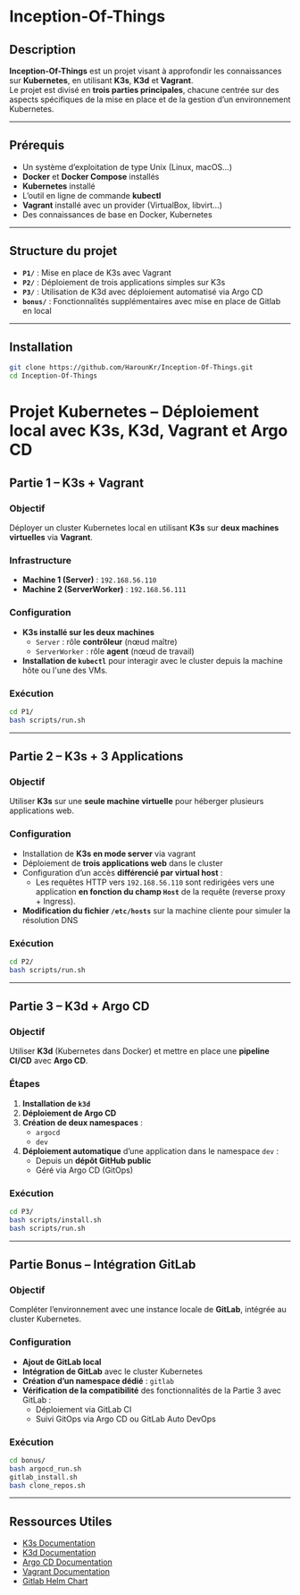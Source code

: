 # Inception-Of-Things

## Description

**Inception-Of-Things** est un projet visant à approfondir les connaissances sur **Kubernetes**, en utilisant **K3s**, **K3d** et **Vagrant**.  
Le projet est divisé en **trois parties principales**, chacune centrée sur des aspects spécifiques de la mise en place et de la gestion d’un environnement Kubernetes.

---

## Prérequis

- Un système d’exploitation de type Unix (Linux, macOS…)
- **Docker** et **Docker Compose** installés
- **Kubernetes** installé
- L’outil en ligne de commande **kubectl**
- **Vagrant** installé avec un provider (VirtualBox, libvirt…)
- Des connaissances de base en Docker, Kubernetes

---

## Structure du projet

- **`P1/`** : Mise en place de K3s avec Vagrant
- **`P2/`** : Déploiement de trois applications simples sur K3s
- **`P3/`** : Utilisation de K3d avec déploiement automatisé via Argo CD
- **`bonus/`** : Fonctionnalités supplémentaires avec mise en place de Gitlab en local

---

## Installation

```bash
git clone https://github.com/HarounKr/Inception-Of-Things.git
cd Inception-Of-Things
```

# Projet Kubernetes – Déploiement local avec K3s, K3d, Vagrant et Argo CD

## Partie 1 – K3s + Vagrant

### Objectif
Déployer un cluster Kubernetes local en utilisant **K3s** sur **deux machines virtuelles** via **Vagrant**.

### Infrastructure
- **Machine 1 (Server)** : `192.168.56.110`
- **Machine 2 (ServerWorker)** : `192.168.56.111`

### Configuration
- **K3s installé sur les deux machines**
  - `Server` : rôle **contrôleur** (nœud maître)
  - `ServerWorker` : rôle **agent** (nœud de travail)
- **Installation de `kubectl`** pour interagir avec le cluster depuis la machine hôte ou l'une des VMs.

### Exécution

```bash
cd P1/
bash scripts/run.sh
```
---

## Partie 2 – K3s + 3 Applications

### Objectif
Utiliser **K3s** sur une **seule machine virtuelle** pour héberger plusieurs applications web.

### Configuration
- Installation de **K3s en mode server** via vagrant
- Déploiement de **trois applications web** dans le cluster
- Configuration d’un accès **différencié par virtual host** :
  - Les requêtes HTTP vers `192.168.56.110` sont redirigées vers une application **en fonction du champ `Host`** de la requête (reverse proxy + Ingress).
- **Modification du fichier `/etc/hosts`** sur la machine cliente pour simuler la résolution DNS

### Exécution

```bash
cd P2/
bash scripts/run.sh
```

---

## Partie 3 – K3d + Argo CD

### Objectif
Utiliser **K3d** (Kubernetes dans Docker) et mettre en place une **pipeline CI/CD** avec **Argo CD**.

### Étapes
1. **Installation de `k3d`**
2. **Déploiement de Argo CD**
3. **Création de deux namespaces** :
   - `argocd`
   - `dev`
4. **Déploiement automatique** d’une application dans le namespace `dev` :
   - Depuis un **dépôt GitHub public**
   - Géré via Argo CD (GitOps)

### Exécution

```bash
cd P3/
bash scripts/install.sh
bash scripts/run.sh
```

---

## Partie Bonus – Intégration GitLab

### Objectif
Compléter l’environnement avec une instance locale de **GitLab**, intégrée au cluster Kubernetes.

### Configuration
- **Ajout de GitLab local**
- **Intégration de GitLab** avec le cluster Kubernetes
- **Création d’un namespace dédié** : `gitlab`
- **Vérification de la compatibilité** des fonctionnalités de la Partie 3 avec GitLab :
  - Déploiement via GitLab CI
  - Suivi GitOps via Argo CD ou GitLab Auto DevOps

### Exécution

```bash
cd bonus/
bash argocd_run.sh
gitlab_install.sh
bash clone_repos.sh
```
---

## Ressources Utiles

- [K3s Documentation](https://docs.k3s.io/)
- [K3d Documentation](https://k3d.io/)
- [Argo CD Documentation](https://argo-cd.readthedocs.io/)
- [Vagrant Documentation](https://developer.hashicorp.com/vagrant/docs)
- [Gitlab Helm Chart](https://docs.gitlab.com/charts/installation/deployment/)
